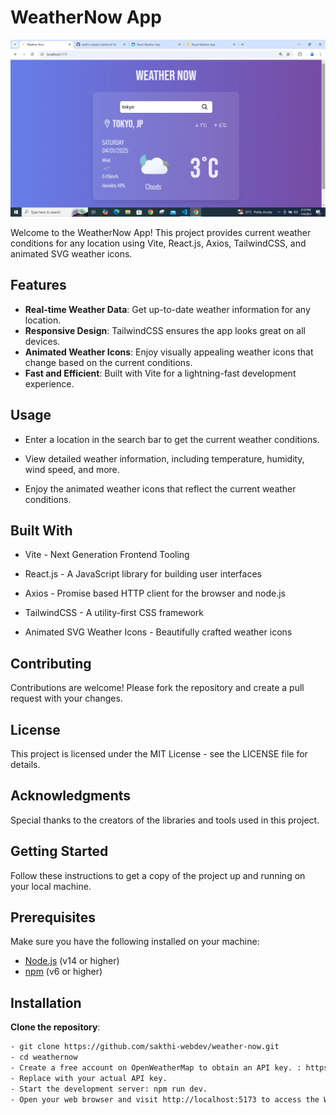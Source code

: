 # WeatherNow App

![WeatherNow App](/src/assets/img/Screenshot.png)

Welcome to the WeatherNow App! This project provides current weather conditions for any location using Vite, React.js, Axios, TailwindCSS, and animated SVG weather icons.

## Features

- **Real-time Weather Data**: Get up-to-date weather information for any location.
- **Responsive Design**: TailwindCSS ensures the app looks great on all devices.
- **Animated Weather Icons**: Enjoy visually appealing weather icons that change based on the current conditions.
- **Fast and Efficient**: Built with Vite for a lightning-fast development experience.

## Usage

- Enter a location in the search bar to get the current weather  conditions.

- View detailed weather information, including temperature, humidity, wind speed, and more.

- Enjoy the animated weather icons that reflect the current weather conditions.

## Built With

- Vite - Next Generation Frontend Tooling

- React.js - A JavaScript library for building user interfaces

- Axios - Promise based HTTP client for the browser and node.js

- TailwindCSS - A utility-first CSS framework

- Animated SVG Weather Icons - Beautifully crafted weather icons


## Contributing

Contributions are welcome! Please fork the repository and create a pull request with your changes.

## License

This project is licensed under the MIT License - see the LICENSE file for details.

## Acknowledgments

Special thanks to the creators of the libraries and tools used in this project.


## Getting Started

Follow these instructions to get a copy of the project up and running on your local machine.

## Prerequisites

Make sure you have the following installed on your machine:

- [Node.js](https://nodejs.org/) (v14 or higher)
- [npm](https://www.npmjs.com/) (v6 or higher)

## Installation

 **Clone the repository**:
   ```bash
 - git clone https://github.com/sakthi-webdev/weather-now.git
 - cd weathernow
 - Create a free account on OpenWeatherMap to obtain an API key. : https://www.openweathermap.org/
 - Replace with your actual API key.
 - Start the development server: npm run dev.
 - Open your web browser and visit http://localhost:5173 to access the WeatherNow App.